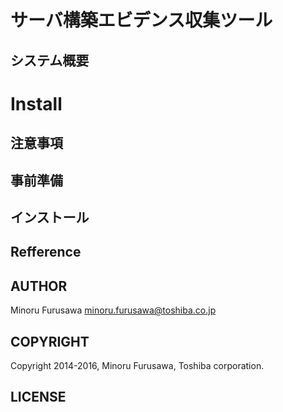 サーバ構築エビデンス収集ツール
=====================================

システム概要
--------------

Install
=====

注意事項
-------

事前準備
-------

インストール
-----------


Refference
-----------


AUTHOR
-----------

Minoru Furusawa <minoru.furusawa@toshiba.co.jp>

COPYRIGHT
-----------

Copyright 2014-2016, Minoru Furusawa, Toshiba corporation.

LICENSE
-----------


